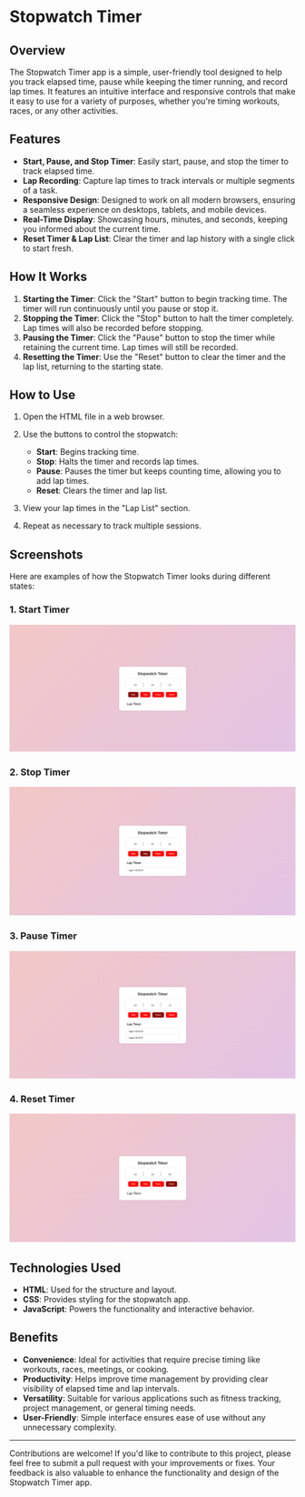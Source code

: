 # Stopwatch Timer

## Overview
The Stopwatch Timer app is a simple, user-friendly tool designed to help you track elapsed time, pause while keeping the timer running, and record lap times. It features an intuitive interface and responsive controls that make it easy to use for a variety of purposes, whether you're timing workouts, races, or any other activities.

## Features
- **Start, Pause, and Stop Timer**: Easily start, pause, and stop the timer to track elapsed time.
- **Lap Recording**: Capture lap times to track intervals or multiple segments of a task.
- **Responsive Design**: Designed to work on all modern browsers, ensuring a seamless experience on desktops, tablets, and mobile devices.
- **Real-Time Display**: Showcasing hours, minutes, and seconds, keeping you informed about the current time.
- **Reset Timer & Lap List**: Clear the timer and lap history with a single click to start fresh.

## How It Works
1. **Starting the Timer**: Click the "Start" button to begin tracking time. The timer will run continuously until you pause or stop it.
2. **Stopping the Timer**: Click the "Stop" button to halt the timer completely. Lap times will also be recorded before stopping.
3. **Pausing the Timer**: Click the "Pause" button to stop the timer while retaining the current time. Lap times will still be recorded.
4. **Resetting the Timer**: Use the "Reset" button to clear the timer and the lap list, returning to the starting state.

## How to Use
1. Open the HTML file in a web browser.
2. Use the buttons to control the stopwatch:
   - **Start**: Begins tracking time.
   - **Stop**: Halts the timer and records lap times.
   - **Pause**: Pauses the timer but keeps counting time, allowing you to add lap times.
   - **Reset**: Clears the timer and lap list.

3. View your lap times in the "Lap List" section.
4. Repeat as necessary to track multiple sessions.

## Screenshots
Here are examples of how the Stopwatch Timer looks during different states:

### 1. **Start Timer**
   ![Start Timer](images/start.png)

### 2. **Stop Timer**
   ![Stop Timer](images/stop.png)

### 3. **Pause Timer**
   ![Pause Timer](images/pause.png)

### 4. **Reset Timer**
   ![Reset Timer](images/reset.png)

## Technologies Used
- **HTML**: Used for the structure and layout.
- **CSS**: Provides styling for the stopwatch app.
- **JavaScript**: Powers the functionality and interactive behavior.

## Benefits
- **Convenience**: Ideal for activities that require precise timing like workouts, races, meetings, or cooking.
- **Productivity**: Helps improve time management by providing clear visibility of elapsed time and lap intervals.
- **Versatility**: Suitable for various applications such as fitness tracking, project management, or general timing needs.
- **User-Friendly**: Simple interface ensures ease of use without any unnecessary complexity.
-----
Contributions are welcome! If you'd like to contribute to this project, please feel free to submit a pull request with your improvements or fixes. Your feedback is also valuable to enhance the functionality and design of the Stopwatch Timer app.